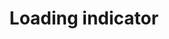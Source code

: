 ---
layout: pattern.njk
tags: 
    - mobile_de
    - mobile_components_de
    - page
key: loading-indicator-mobile_de
title: Loading indicator
parent: components-mobile_de
image: mobile/overview/loading-indicator.webp
keywords: loading indicator, spinner, loader, loading, activity, animation
order: 90
---